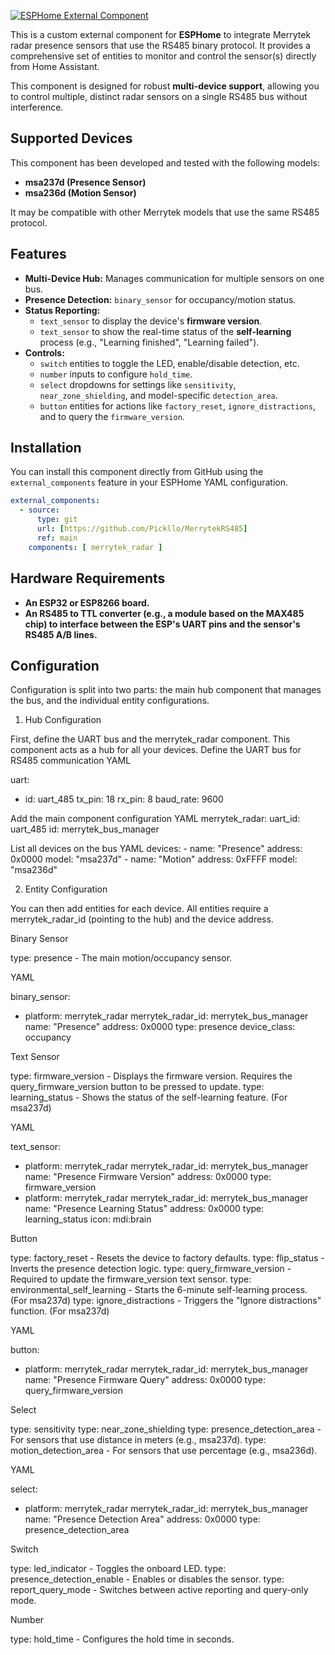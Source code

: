 [![ESPHome External Component](https://img.shields.io/badge/ESPHome-external_component-blue.svg)](https://esphome.io/components/external_components.html)

This is a custom external component for **ESPHome** to integrate Merrytek radar presence sensors that use the RS485 binary protocol. It provides a comprehensive set of entities to monitor and control the sensor(s) directly from Home Assistant.

This component is designed for robust **multi-device support**, allowing you to control multiple, distinct radar sensors on a single RS485 bus without interference.

## Supported Devices

This component has been developed and tested with the following models:
* **msa237d (Presence Sensor)**
* **msa236d (Motion Sensor)**

It may be compatible with other Merrytek models that use the same RS485 protocol.

## Features

* **Multi-Device Hub:** Manages communication for multiple sensors on one bus.
* **Presence Detection:** `binary_sensor` for occupancy/motion status.
* **Status Reporting:**
    * `text_sensor` to display the device's **firmware version**.
    * `text_sensor` to show the real-time status of the **self-learning** process (e.g., "Learning finished", "Learning failed").
* **Controls:**
    * `switch` entities to toggle the LED, enable/disable detection, etc.
    * `number` inputs to configure `hold_time`.
    * `select` dropdowns for settings like `sensitivity`, `near_zone_shielding`, and model-specific `detection_area`.
    * `button` entities for actions like `factory_reset`, `ignore_distractions`, and to query the `firmware_version`.

## Installation

You can install this component directly from GitHub using the `external_components` feature in your ESPHome YAML configuration.

```yaml
external_components:
  - source:
      type: git
      url: [https://github.com/Pickllo/MerrytekRS485]
      ref: main
    components: [ merrytek_radar ]


```
## Hardware Requirements


* **An ESP32 or ESP8266 board.**
* **An RS485 to TTL converter (e.g., a module based on the MAX485 chip) to interface between the ESP's UART pins and the sensor's RS485 A/B lines.**

## Configuration

Configuration is split into two parts: the main hub component that manages the bus, and the individual entity configurations.

1. Hub Configuration

First, define the UART bus and the merrytek_radar component. This component acts as a hub for all your devices.
Define the UART bus for RS485 communication
YAML

uart:
  - id: uart_485
    tx_pin: 18
    rx_pin: 8
    baud_rate: 9600

Add the main component configuration
YAML
merrytek_radar:
  uart_id: uart_485
  id: merrytek_bus_manager
  
List all devices on the bus
YAML
  devices:
    - name: "Presence"
      address: 0x0000
      model: "msa237d"
    - name: "Motion"
      address: 0xFFFF
      model: "msa236d"

2. Entity Configuration

You can then add entities for each device. All entities require a merrytek_radar_id (pointing to the hub) and the device address.

Binary Sensor

type: presence - The main motion/occupancy sensor.

YAML

binary_sensor:
  - platform: merrytek_radar
    merrytek_radar_id: merrytek_bus_manager
    name: "Presence"
    address: 0x0000
    type: presence
    device_class: occupancy



Text Sensor

type: firmware_version - Displays the firmware version. Requires the query_firmware_version button to be pressed to update.
type: learning_status - Shows the status of the self-learning feature. (For msa237d)

YAML


text_sensor:
  - platform: merrytek_radar
    merrytek_radar_id: merrytek_bus_manager
    name: "Presence Firmware Version"
    address: 0x0000
    type: firmware_version
  - platform: merrytek_radar
    merrytek_radar_id: merrytek_bus_manager
    name: "Presence Learning Status"
    address: 0x0000
    type: learning_status
    icon: mdi:brain



Button

type: factory_reset - Resets the device to factory defaults.
type: flip_status - Inverts the presence detection logic.
type: query_firmware_version - Required to update the firmware_version text sensor.
type: environmental_self_learning - Starts the 6-minute self-learning process. (For msa237d)
type: ignore_distractions - Triggers the "Ignore distractions" function. (For msa237d)

YAML


button:
  - platform: merrytek_radar
    merrytek_radar_id: merrytek_bus_manager
    name: "Presence Firmware Query"
    address: 0x0000
    type: query_firmware_version



Select

type: sensitivity
type: near_zone_shielding
type: presence_detection_area - For sensors that use distance in meters (e.g., msa237d).
type: motion_detection_area - For sensors that use percentage (e.g., msa236d).

YAML


select:
  - platform: merrytek_radar
    merrytek_radar_id: merrytek_bus_manager
    name: "Presence Detection Area"
    address: 0x0000
    type: presence_detection_area



Switch

type: led_indicator - Toggles the onboard LED.
type: presence_detection_enable - Enables or disables the sensor.
type: report_query_mode - Switches between active reporting and query-only mode.

Number

type: hold_time - Configures the hold time in seconds.





